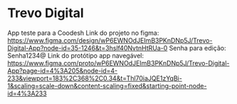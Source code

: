 # Trevo Digital
App teste para a Coodesh
Link do projeto no figma: https://www.figma.com/design/wP6EWNOdJEImB3PKnDNp5J/Trevo-Digital-App?node-id=35-1246&t=3hslf40NvtnHtRUa-0
Senha para edição: Senha1234@
Link do protótipo app navegável: https://www.figma.com/proto/wP6EWNOdJEImB3PKnDNp5J/Trevo-Digital-App?page-id=4%3A205&node-id=4-233&viewport=183%2C368%2C0.34&t=Thl70iaJQE1zYqBi-1&scaling=scale-down&content-scaling=fixed&starting-point-node-id=4%3A233